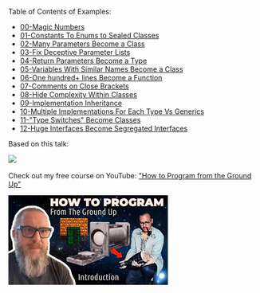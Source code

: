 

Table of Contents of Examples:

- [00-Magic Numbers](./src/main/kotlin/00_MagicNumbers.kt)
- [01-Constants To Enums to Sealed Classes](./src/main/kotlin/01_ConstantToEnumToSealedClass.kt)
- [02-Many Parameters Become a Class](src/main/kotlin/02_ManyParamsBecomeAClass.kt)
- [03-Fix Deceptive Parameter Lists](src/main/kotlin/03_FixDeceptiveParameterLists.kt)
- [04-Return Parameters Become a Type](src/main/kotlin/04_ReturnParametersReplacedWithAType.kt)
- [05-Variables With Similar Names Become a Class](src/main/kotlin/05_VariablesWithSimilarNamesBecomeAClass.kt)
- [06-One hundred+ lines Become a Function](src/main/kotlin/06_OneHundredLinesToAFunction.kt)
- [07-Comments on Close Brackets](src/main/kotlin/07_CommentsOnCloseBrackets.kt)
- [08-Hide Complexity Within Classes](src/main/kotlin/08_HideComplexityWithinClasses.kt)
- [09-Implementation Inheritance](src/main/kotlin/09_ImplementationInheritance.kt)
- [10-Multiple Implementations For Each Type Vs Generics](src/main/kotlin/10_MultipleImplementationsForEachTypeVsGenerics.kt)
- [11-"Type Switches" Become Classes](src/main/kotlin/10_MultipleImplementationsForEachTypeVsGenerics.kt)
- [12-Huge Interfaces Become Segregated Interfaces](src/main/kotlin/11_TypeSwitchesInsteadOfUsingClasses.kt)

Based on this talk:

[<img src="https://github.com/realityexpander/Abstraction_Patterns_From_Cplusplus/assets/5157474/209b5e87-b698-450f-b999-b2b6c0fd768e">](https://www.youtube.com/watch?v=rfIX0FzKHF0)


Check out my free course on YouTube: ["How to Program from the Ground Up"](https://www.youtube.com/playlist?list=PLzUxWOrVXB4QHsURai1GmmhmqAUVNbfno)

[<img src="assets/how-to-program.png">](https://www.youtube.com/playlist?list=PLzUxWOrVXB4QHsURai1GmmhmqAUVNbfno)
